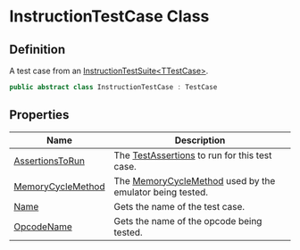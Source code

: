 # InstructionTestCase Class
## Definition

A test case from an [InstructionTestSuite&lt;TTestCase&gt;](MrKWatkins.EmulatorTestSuites.Z80.Instruction.InstructionTestSuite-1.md).

```c#
public abstract class InstructionTestCase : TestCase
```

## Properties

| Name | Description |
| ---- | ----------- |
| [AssertionsToRun](MrKWatkins.EmulatorTestSuites.Z80.Instruction.InstructionTestCase.AssertionsToRun.md) | The [TestAssertions](MrKWatkins.EmulatorTestSuites.Z80.Instruction.TestAssertions.md) to run for this test case. |
| [MemoryCycleMethod](MrKWatkins.EmulatorTestSuites.Z80.Instruction.InstructionTestCase.MemoryCycleMethod.md) | The [MemoryCycleMethod](MrKWatkins.EmulatorTestSuites.Z80.Instruction.InstructionTestCase.MemoryCycleMethod.md) used by the emulator being tested. |
| [Name](MrKWatkins.EmulatorTestSuites.Z80.Instruction.InstructionTestCase.Name.md) | Gets the name of the test case. |
| [OpcodeName](MrKWatkins.EmulatorTestSuites.Z80.Instruction.InstructionTestCase.OpcodeName.md) | Gets the name of the opcode being tested. |

